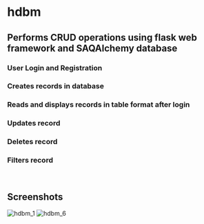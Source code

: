 # hdbm
## Performs CRUD operations using flask web framework and SAQAlchemy database
### User Login and Registration
### Creates records in database
### Reads and displays records in table format after login
### Updates record
### Deletes record
### Filters record 
<br>

## Screenshots <br>
![hdbm_1](https://user-images.githubusercontent.com/48499110/149618405-b8876de0-957f-4524-bb5a-e22df9669cf1.PNG)
![hdbm_6](https://user-images.githubusercontent.com/48499110/149618407-11f3213c-2b1a-4526-ab64-11a20f2ae034.PNG)
